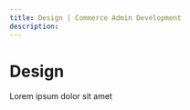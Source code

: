 ```yaml
---
title: Design | Commerce Admin Development
description:
---
```


# Design

Lorem ipsum dolor sit amet
